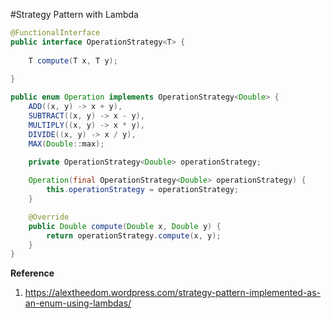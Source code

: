 #Strategy Pattern with Lambda

```java
@FunctionalInterface
public interface OperationStrategy<T> {
	
    T compute(T x, T y);
    
}
```
```java
public enum Operation implements OperationStrategy<Double> {
    ADD((x, y) -> x + y),
    SUBTRACT((x, y) -> x - y),
    MULTIPLY((x, y) -> x * y),
    DIVIDE((x, y) -> x / y),
    MAX(Double::max);
    
    private OperationStrategy<Double> operationStrategy;

    Operation(final OperationStrategy<Double> operationStrategy) {
        this.operationStrategy = operationStrategy;
    }

    @Override
    public Double compute(Double x, Double y) {
        return operationStrategy.compute(x, y);
    }
}
```
**Reference**

1. https://alextheedom.wordpress.com/strategy-pattern-implemented-as-an-enum-using-lambdas/
